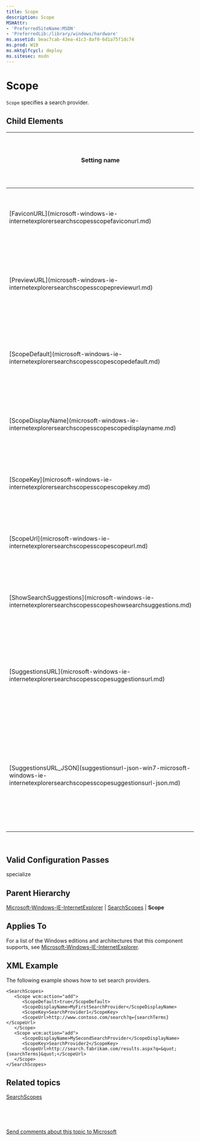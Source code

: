 ```yaml
---
title: Scope
description: Scope
MSHAttr:
- 'PreferredSiteName:MSDN'
- 'PreferredLib:/library/windows/hardware'
ms.assetid: beac7cab-43ea-41c3-8af0-6d1a75f1dc74
ms.prod: W10
ms.mktglfcycl: deploy
ms.sitesec: msdn
---
```


# Scope


`Scope` specifies a search provider.

## Child Elements


<table>
<colgroup>
<col width="33%" />
<col width="33%" />
<col width="33%" />
</colgroup>
<thead>
<tr class="header">
<th>Setting name</th>
<th>Description</th>
<th>Applies to which versions of Windows® Internet Explorer®</th>
</tr>
</thead>
<tbody>
<tr class="odd">
<td><p>[FaviconURL](microsoft-windows-ie-internetexplorersearchscopesscopefaviconurl.md)</p></td>
<td><p>Specifies the path to an icon for a specific Search Scope item.</p></td>
<td><p>Internet Explorer 8 through Internet Explorer 11</p></td>
</tr>
<tr class="even">
<td><p>[PreviewURL](microsoft-windows-ie-internetexplorersearchscopesscopepreviewurl.md)</p></td>
<td><p>Specifies the URL where previews are shown in the <strong>Accelerator</strong> window.</p></td>
<td><p>Internet Explorer 8 through Internet Explorer 11</p></td>
</tr>
<tr class="odd">
<td><p>[ScopeDefault](microsoft-windows-ie-internetexplorersearchscopesscopescopedefault.md)</p></td>
<td><p>Specifies whether the Search Scope item is the default search provider.</p></td>
<td><p>Internet Explorer 7 through Internet Explorer 11</p></td>
</tr>
<tr class="even">
<td><p>[ScopeDisplayName](microsoft-windows-ie-internetexplorersearchscopesscopescopedisplayname.md)</p></td>
<td><p>Specifies the display name for the search provider.</p></td>
<td><p>Internet Explorer 7 through Internet Explorer 11</p></td>
</tr>
<tr class="odd">
<td><p>[ScopeKey](microsoft-windows-ie-internetexplorersearchscopesscopescopekey.md)</p></td>
<td><p>Specifies the unique string for the search provider.</p></td>
<td><p>Internet Explorer 7 through Internet Explorer 11</p></td>
</tr>
<tr class="even">
<td><p>[ScopeUrl](microsoft-windows-ie-internetexplorersearchscopesscopescopeurl.md)</p></td>
<td><p>Specifies the URL for the search provider.</p></td>
<td><p>Internet Explorer 7 through Internet Explorer 11</p></td>
</tr>
<tr class="odd">
<td><p>[ShowSearchSuggestions](microsoft-windows-ie-internetexplorersearchscopesscopeshowsearchsuggestions.md)</p></td>
<td><p>Specifies whether Search Suggestions are shown.</p></td>
<td><p>Internet Explorer 8 through Internet Explorer 11</p></td>
</tr>
<tr class="even">
<td><p>[SuggestionsURL](microsoft-windows-ie-internetexplorersearchscopesscopesuggestionsurl.md)</p></td>
<td><p>Specifies suggestions that appear to the user during a search, by using a search that is based on XML.</p></td>
<td><p>Internet Explorer 8 through Internet Explorer 11</p></td>
</tr>
<tr class="odd">
<td><p>[SuggestionsURL_JSON](suggestionsurl-json-win7-microsoft-windows-ie-internetexplorersearchscopesscopesuggestionsurl-json.md)</p></td>
<td><p>Specifies suggestions that appear to the user during a search, by using a search that is based on JavaScript Object Notation (JSON).</p></td>
<td><p>Internet Explorer 8 through Internet Explorer 11</p></td>
</tr>
</tbody>
</table>

 

## Valid Configuration Passes


specialize

## Parent Hierarchy


[Microsoft-Windows-IE-InternetExplorer](mmicrosoft-windows-ie-internetexplorer.md) | [SearchScopes](microsoft-windows-ie-internetexplorersearchscopes.md) | **Scope**

## Applies To


For a list of the Windows editions and architectures that this component supports, see [Microsoft-Windows-IE-InternetExplorer](microsoft-windows-ie-internetexplorer-win7-microsoft-windows-ie-internetexplorer.md).

## XML Example


The following example shows how to set search providers.

``` syntax
<SearchScopes>
   <Scope wcm:action="add">
      <ScopeDefault>true</ScopeDefault>
      <ScopeDisplayName>MyFirstSearchProvider</ScopeDisplayName>
      <ScopeKey>SearchProvider1</ScopeKey>
      <ScopeUrl>http://www.contoso.com/search?q={searchTerms}</ScopeUrl>
   </Scope>
   <Scope wcm:action="add">
      <ScopeDisplayName>MySecondSearchProvider</ScopeDisplayName>
      <ScopeKey>SearchProvider2</ScopeKey>
      <ScopeUrl>http://search.fabrikam.com/results.aspx?q=&quot;{searchTerms}&quot;</ScopeUrl>
   </Scope>
</SearchScopes>
```

## Related topics


[SearchScopes](microsoft-windows-ie-internetexplorersearchscopes.md)

 

 

[Send comments about this topic to Microsoft](mailto:wsddocfb@microsoft.com?subject=Documentation%20feedback%20%5Bp_unattend\p_unattend%5D:%20Scope%20%20RELEASE:%20%2810/3/2016%29&body=%0A%0APRIVACY%20STATEMENT%0A%0AWe%20use%20your%20feedback%20to%20improve%20the%20documentation.%20We%20don't%20use%20your%20email%20address%20for%20any%20other%20purpose,%20and%20we'll%20remove%20your%20email%20address%20from%20our%20system%20after%20the%20issue%20that%20you're%20reporting%20is%20fixed.%20While%20we're%20working%20to%20fix%20this%20issue,%20we%20might%20send%20you%20an%20email%20message%20to%20ask%20for%20more%20info.%20Later,%20we%20might%20also%20send%20you%20an%20email%20message%20to%20let%20you%20know%20that%20we've%20addressed%20your%20feedback.%0A%0AFor%20more%20info%20about%20Microsoft's%20privacy%20policy,%20see%20http://privacy.microsoft.com/default.aspx. "Send comments about this topic to Microsoft")





